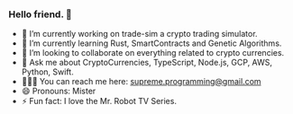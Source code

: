 ### Hello friend. 👋

- 🔭 I’m currently working on trade-sim a crypto trading simulator.
- 🌱 I’m currently learning Rust, SmartContracts and Genetic Algorithms.
- 👯 I’m looking to collaborate on everything related to crypto currencies.
- 💬 Ask me about CryptoCurrencies, TypeScript, Node.js, GCP, AWS, Python, Swift.
- 👨🏻‍💻 You can reach me here: supreme.programming@gmail.com
- 😄 Pronouns: Mister
- ⚡ Fun fact: I love the Mr. Robot TV Series.
